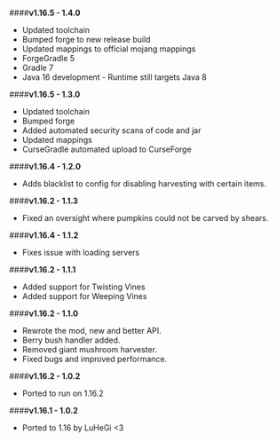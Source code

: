 ####**v1.16.5 - 1.4.0**
* Updated toolchain
* Bumped forge to new release build
* Updated mappings to official mojang mappings
* ForgeGradle 5
* Gradle 7
* Java 16 development - Runtime still targets Java 8

####**v1.16.5 - 1.3.0**
* Updated toolchain
* Bumped forge
* Added automated security scans of code and jar
* Updated mappings
* CurseGradle automated upload to CurseForge

####**v1.16.4 - 1.2.0**
* Adds blacklist to config for disabling harvesting with certain items.

####**v1.16.2 - 1.1.3**  
* Fixed an oversight where pumpkins could not be carved by shears.

####**v1.16.4 - 1.1.2**
* Fixes issue with loading servers

####**v1.16.2 - 1.1.1**  
* Added support for Twisting Vines  
* Added support for Weeping Vines  

####**v1.16.2 - 1.1.0**  
* Rewrote the mod, new and better API.  
* Berry bush handler added.  
* Removed giant mushroom harvester.  
* Fixed bugs and improved performance.  

####**v1.16.2 - 1.0.2**  
* Ported to run on 1.16.2

####**v1.16.1 - 1.0.2**  
* Ported to 1.16 by LuHeGi <3  